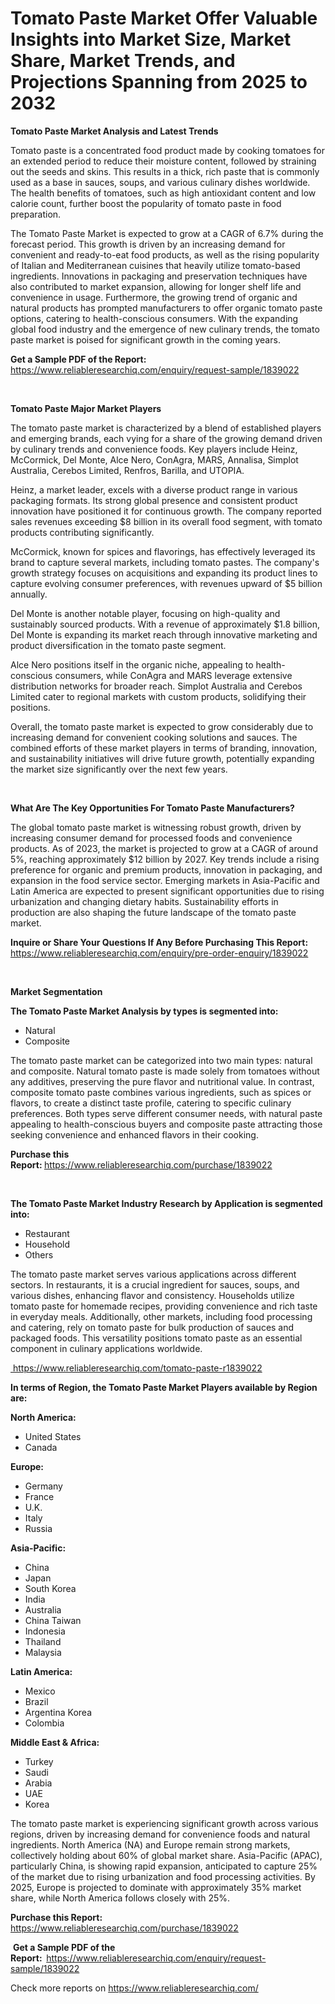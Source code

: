 <p><h1>Tomato Paste Market Offer Valuable Insights into Market Size, Market Share, Market Trends, and Projections Spanning from 2025 to 2032</h1></p><p><strong>Tomato Paste Market Analysis and Latest Trends</strong></p>
<p><p>Tomato paste is a concentrated food product made by cooking tomatoes for an extended period to reduce their moisture content, followed by straining out the seeds and skins. This results in a thick, rich paste that is commonly used as a base in sauces, soups, and various culinary dishes worldwide. The health benefits of tomatoes, such as high antioxidant content and low calorie count, further boost the popularity of tomato paste in food preparation.</p><p>The Tomato Paste Market is expected to grow at a CAGR of 6.7% during the forecast period. This growth is driven by an increasing demand for convenient and ready-to-eat food products, as well as the rising popularity of Italian and Mediterranean cuisines that heavily utilize tomato-based ingredients. Innovations in packaging and preservation techniques have also contributed to market expansion, allowing for longer shelf life and convenience in usage. Furthermore, the growing trend of organic and natural products has prompted manufacturers to offer organic tomato paste options, catering to health-conscious consumers. With the expanding global food industry and the emergence of new culinary trends, the tomato paste market is poised for significant growth in the coming years.</p></p>
<p><strong>Get a Sample PDF of the Report:&nbsp;</strong> <a href="https://www.reliableresearchiq.com/enquiry/request-sample/1839022?utm_campaign=2132&utm_medium=2&utm_source=Github&utm_content=ia&utm_term=14022025&utm_id=tomato-paste">https://www.reliableresearchiq.com/enquiry/request-sample/1839022</a></p>
<p>&nbsp;</p>
<p><strong>Tomato Paste Major Market Players</strong></p>
<p><p>The tomato paste market is characterized by a blend of established players and emerging brands, each vying for a share of the growing demand driven by culinary trends and convenience foods. Key players include Heinz, McCormick, Del Monte, Alce Nero, ConAgra, MARS, Annalisa, Simplot Australia, Cerebos Limited, Renfros, Barilla, and UTOPIA.</p><p>Heinz, a market leader, excels with a diverse product range in various packaging formats. Its strong global presence and consistent product innovation have positioned it for continuous growth. The company reported sales revenues exceeding $8 billion in its overall food segment, with tomato products contributing significantly.</p><p>McCormick, known for spices and flavorings, has effectively leveraged its brand to capture several markets, including tomato pastes. The company's growth strategy focuses on acquisitions and expanding its product lines to capture evolving consumer preferences, with revenues upward of $5 billion annually.</p><p>Del Monte is another notable player, focusing on high-quality and sustainably sourced products. With a revenue of approximately $1.8 billion, Del Monte is expanding its market reach through innovative marketing and product diversification in the tomato paste segment.</p><p>Alce Nero positions itself in the organic niche, appealing to health-conscious consumers, while ConAgra and MARS leverage extensive distribution networks for broader reach. Simplot Australia and Cerebos Limited cater to regional markets with custom products, solidifying their positions.</p><p>Overall, the tomato paste market is expected to grow considerably due to increasing demand for convenient cooking solutions and sauces. The combined efforts of these market players in terms of branding, innovation, and sustainability initiatives will drive future growth, potentially expanding the market size significantly over the next few years.</p></p>
<p>&nbsp;</p>
<p><strong>What Are The Key Opportunities For Tomato Paste Manufacturers?</strong></p>
<p><p>The global tomato paste market is witnessing robust growth, driven by increasing consumer demand for processed foods and convenience products. As of 2023, the market is projected to grow at a CAGR of around 5%, reaching approximately $12 billion by 2027. Key trends include a rising preference for organic and premium products, innovation in packaging, and expansion in the food service sector. Emerging markets in Asia-Pacific and Latin America are expected to present significant opportunities due to rising urbanization and changing dietary habits. Sustainability efforts in production are also shaping the future landscape of the tomato paste market.</p></p>
<p><strong>Inquire or Share Your Questions If Any Before Purchasing This Report:</strong> <a href="https://www.reliableresearchiq.com/enquiry/pre-order-enquiry/1839022?utm_campaign=2132&utm_medium=2&utm_source=Github&utm_content=ia&utm_term=14022025&utm_id=tomato-paste">https://www.reliableresearchiq.com/enquiry/pre-order-enquiry/1839022</a></p>
<p>&nbsp;</p>
<p><strong>Market Segmentation</strong></p>
<p><strong>The Tomato Paste Market Analysis by types is segmented into:</strong></p>
<p><ul><li>Natural</li><li>Composite</li></ul></p>
<p><p>The tomato paste market can be categorized into two main types: natural and composite. Natural tomato paste is made solely from tomatoes without any additives, preserving the pure flavor and nutritional value. In contrast, composite tomato paste combines various ingredients, such as spices or flavors, to create a distinct taste profile, catering to specific culinary preferences. Both types serve different consumer needs, with natural paste appealing to health-conscious buyers and composite paste attracting those seeking convenience and enhanced flavors in their cooking.</p></p>
<p><strong>Purchase this Report:&nbsp;</strong><a href="https://www.reliableresearchiq.com/purchase/1839022?utm_campaign=2132&utm_medium=2&utm_source=Github&utm_content=ia&utm_term=14022025&utm_id=tomato-paste">https://www.reliableresearchiq.com/purchase/1839022</a></p>
<p>&nbsp;</p>
<p><strong>The Tomato Paste Market Industry Research by Application is segmented into:</strong></p>
<p><ul><li>Restaurant</li><li>Household</li><li>Others</li></ul></p>
<p><p>The tomato paste market serves various applications across different sectors. In restaurants, it is a crucial ingredient for sauces, soups, and various dishes, enhancing flavor and consistency. Households utilize tomato paste for homemade recipes, providing convenience and rich taste in everyday meals. Additionally, other markets, including food processing and catering, rely on tomato paste for bulk production of sauces and packaged foods. This versatility positions tomato paste as an essential component in culinary applications worldwide.</p></p>
<p><a href="https://www.reliableresearchiq.com/tomato-paste-r1839022?utm_campaign=2132&utm_medium=2&utm_source=Github&utm_content=ia&utm_term=14022025&utm_id=tomato-paste">&nbsp;https://www.reliableresearchiq.com/tomato-paste-r1839022</a></p>
<p><strong>In terms of Region, the Tomato Paste Market Players available by Region are:</strong></p>
<p>
    <p> <strong> North America: </strong>
        <ul>
            <li>United States</li>
            <li>Canada</li>
        </ul>
        </p> 
    <p> <strong> Europe: </strong>
        <ul>
            <li>Germany</li>
            <li>France</li>
            <li>U.K.</li>
            <li>Italy</li>
            <li>Russia</li>
        </ul>
        </p> 
    <p> <strong> Asia-Pacific: </strong>
        <ul>
            <li>China</li>
            <li>Japan</li>
            <li>South Korea</li>
            <li>India</li>
            <li>Australia</li>
            <li>China Taiwan</li>
            <li>Indonesia</li>
            <li>Thailand</li>
            <li>Malaysia</li>
        </ul>
        </p> 
    <p> <strong> Latin America: </strong>
        <ul>
            <li>Mexico</li>
            <li>Brazil</li>
            <li>Argentina Korea</li>
            <li>Colombia</li>
        </ul>
        </p> 
    <p> <strong> Middle East & Africa: </strong>
        <ul>
            <li>Turkey</li>
            <li>Saudi</li>
            <li>Arabia</li>
            <li>UAE</li>
            <li>Korea</li>
        </ul>
    </p>
    </p>
<p><p>The tomato paste market is experiencing significant growth across various regions, driven by increasing demand for convenience foods and natural ingredients. North America (NA) and Europe remain strong markets, collectively holding about 60% of global market share. Asia-Pacific (APAC), particularly China, is showing rapid expansion, anticipated to capture 25% of the market due to rising urbanization and food processing activities. By 2025, Europe is projected to dominate with approximately 35% market share, while North America follows closely with 25%.</p></p>
<p><strong>Purchase this Report: </strong><a href="https://www.reliableresearchiq.com/purchase/1839022?utm_campaign=2132&utm_medium=2&utm_source=Github&utm_content=ia&utm_term=14022025&utm_id=tomato-paste">https://www.reliableresearchiq.com/purchase/1839022</a></p>
<p>&nbsp;<strong>Get a Sample PDF of the Report:&nbsp;&nbsp;</strong><a href="https://www.reliableresearchiq.com/enquiry/request-sample/1839022?utm_campaign=2132&utm_medium=2&utm_source=Github&utm_content=ia&utm_term=14022025&utm_id=tomato-paste">https://www.reliableresearchiq.com/enquiry/request-sample/1839022</a></p>
<p><strong></strong></p>
<p>Check more reports on <a href="https://www.reliableresearchiq.com/?utm_campaign=2132&utm_medium=2&utm_source=Github&utm_content=ia&utm_term=14022025&utm_id=tomato-paste">https://www.reliableresearchiq.com/</a></p>